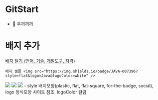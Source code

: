 # GitStart
- 🐒 우끼끼끼 

# 배지 추가
[배지 달기 (언어, 기술, 개발도구, 자격) ](https://simpleicons.org)

``` 배지 샘플 <img src="https://img.shields.io/badge/JAVA-007396?style=flat&logo=Java&logoColor=white" /> ```

 <img src="https://img.shields.io/badge/JAVA-007396?style=flat&logo=Java&logoColor=white" />
 <img src="https://img.shields.io/badge/r-276DC3?style=flat-square&logo=r&logoColor=white" />
 <img src="https://img.shields.io/badge/python-0A9EDC?style= social&logo=python&logoColor=white" />
 - style 배지모양(plastic, flat, flat-square, for-the-badge, social), logo 정식모양 사이트 참조, logoColor 컬럼
